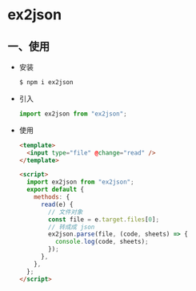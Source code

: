 # ex2json

## 一、使用

- 安装

  ```sh
  $ npm i ex2json
  ```

- 引入

  ```js
  import ex2json from "ex2json";
  ```

- 使用

  ```html
  <template>
    <input type="file" @change="read" />
  </template>

  <script>
    import ex2json from "ex2json";
    export default {
      methods: {
        read(e) {
          // 文件对象
          const file = e.target.files[0];
          // 转成成 json
          ex2json.parse(file, (code, sheets) => {
            console.log(code, sheets);
          });
        },
      },
    };
  </script>
  ```
